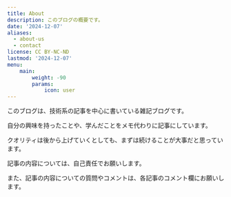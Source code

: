 ```yaml
---
title: About
description: このブログの概要です。
date: '2024-12-07'
aliases:
  - about-us
  - contact
license: CC BY-NC-ND
lastmod: '2024-12-07'
menu:
    main: 
        weight: -90
        params:
            icon: user
---
```


このブログは、技術系の記事を中心に書いている雑記ブログです。

自分の興味を持ったことや、学んだことをメモ代わりに記事にしています。

クオリティは後から上げていくとしても、まずは続けることが大事だと思っています。

記事の内容については、自己責任でお願いします。

また、記事の内容についての質問やコメントは、各記事のコメント欄にお願いします。